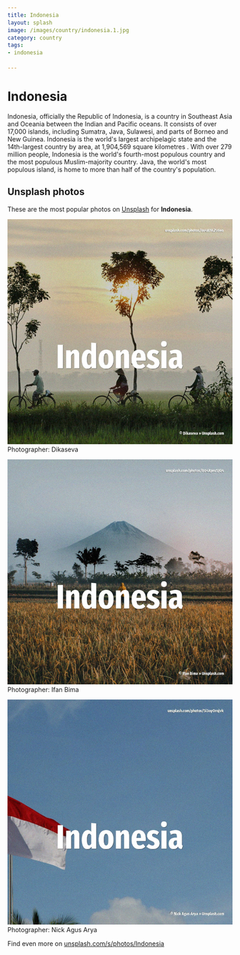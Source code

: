 ```yaml
---
title: Indonesia
layout: splash
image: /images/country/indonesia.1.jpg
category: country
tags:
- indonesia

---
```

# Indonesia

Indonesia, officially the Republic of Indonesia, is a country in Southeast Asia and Oceania between  the Indian and Pacific oceans. It consists of over 17,000 islands, including Sumatra, Java, Sulawesi, and parts of Borneo and New  Guinea. Indonesia is the world's largest archipelagic state and the 14th-largest country by area, at  1,904,569 square kilometres . With over 279 million people, Indonesia is the world's fourth-most populous country and the most  populous Muslim-majority country. Java, the world's most populous island, is home to more than half of the country's population. 

 
## Unsplash photos
These are the most popular photos on [Unsplash](https://unsplash.com) for **Indonesia**.
 
![Indonesia](/images/country/indonesia.1.jpg)
Photographer:  Dikaseva
 
![Indonesia](/images/country/indonesia.2.jpg)
Photographer:  Ifan Bima
 
![Indonesia](/images/country/indonesia.3.jpg)
Photographer:  Nick Agus Arya
 
Find even more on [unsplash.com/s/photos/Indonesia](https://unsplash.com/s/photos/Indonesia)
 
